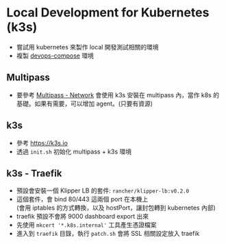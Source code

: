 # Local Development for Kubernetes (k3s)

- 嘗試用 kubernetes 來製作 local 開發測試相關的環境
- 複製 [devops-compose](https://github.com/metavige/devops-compose) 環境

## Multipass

- 要參考 [Multipass - Network](https://multipass.run/docs/troubleshooting-networking-on-macos#generic-networking-problems)
  會使用 k3s 安裝在 multipass 內，當作 k8s 的基礎。如果有需要，可以增加 agent。(只要有資源)

## k3s

- 參考 https://k3s.io
- 透過 `init.sh` 初始化 multipass + k3s 環境

## k3s - Traefik

- 預設會安裝一個 Klipper LB 的套件: `rancher/klipper-lb:v0.2.0`
- 這個套件，會 bind 80/443 這兩個 port 在本機上  
  (會用 iptables 的方式轉換，以及 hostPort，讓封包轉到 kubernetes 內部)
- traefik 預設不會將 9000 dashboard export 出來
- 先使用 `mkcert '*.k8s.internal'` 工具產生憑證檔案
- 進入到 `traefik` 目錄，執行 `patch.sh` 會將 SSL 相關設定放入 traefik
